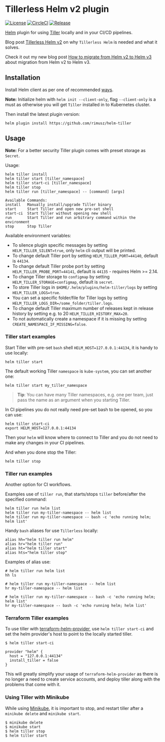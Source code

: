 # Tillerless Helm v2 plugin

[![License](https://img.shields.io/badge/License-Apache%202.0-blue.svg)](https://opensource.org/licenses/Apache-2.0)
[![CircleCI](https://circleci.com/gh/rimusz/helm-tiller/tree/master.svg?style=svg)](https://circleci.com/gh/rimusz/helm-tiller/tree/master)
[![Release](https://img.shields.io/github/release/rimusz/helm-tiller.svg?style=flat-square)](https://github.com/rimusz/helm-tiller/releases/latest)

[Helm](https://helm.sh) plugin for using [Tiller](https://docs.helm.sh/using_helm/#installing-tiller) locally and in your CI/CD pipelines.

Blog post [Tillerless Helm v2](https://rimusz.net/tillerless-helm/) on why `Tillerless Helm` is needed and what it solves.

Check it out my new blog post [How to migrate from Helm v2 to Helm v3](https://rimusz.net/how-to-migrate-from-helm-v2-to-helm-v3) about migration from Helm v2 to Helm v3.

## Installation

Install Helm client as per one of recommended [ways](https://docs.helm.sh/using_helm/#installing-the-helm-client).

**Note:** Initialize helm with `helm init --client-only`, flag `--client-only` is a must as otherwise you will get `Tiller` installed in to Kubernetes cluster.

Then install the latest plugin version:

```console
helm plugin install https://github.com/rimusz/helm-tiller
```

## Usage

**Note:** For a better security Tiller plugin comes with preset storage as `Secret`.

Usage:

```console
helm tiller install
helm tiller start [tiller_namespace]
helm tiller start-ci [tiller_namespace]
helm tiller stop
helm tiller run [tiller_namespace] -- [command] [args]

Available Commands:
install   Manually install/upgrade Tiller binary
start     Start Tiller and open new pre-set shell
start-ci  Start Tiller without opening new shell
run       Start Tiller and run arbitrary command within the environment
stop      Stop Tiller
```

Available environment variables:

- To silence plugin specific messages by setting `HELM_TILLER_SILENT=true`, only `helm` cli output will be printed.
- To change default Tiller port by setting `HELM_TILLER_PORT=44140`, default is `44134`.
- To change default Tiller probe port by setting `HELM_TILLER_PROBE_PORT=44141`, default is `44135` - requires Helm >= 2.14.
- To change Tiller storage to `configmap` by setting `HELM_TILLER_STORAGE=configmap`, default is `secret`.
- To store Tiller logs in `$HOME/.helm/plugins/helm-tiller/logs` by setting `HELM_TILLER_LOGS=true`.
- You can set a specific folder/file for Tiller logs by setting `HELM_TILLER_LOGS_DIR=/some_folder/tiller.logs`.
- To change default Tiller maximum number of releases kept in release history by setting e.g. to 20 `HELM_TILLER_HISTORY_MAX=20`.
- To not automatically create a namespace if it is missing by setting `CREATE_NAMESPACE_IF_MISSING=false`.

### Tiller start examples

Start Tiller with pre-set `bash` shell `HELM_HOST=127.0.0.1:44134`, it is handy to use locally:

```console
helm tiller start
```

The default working Tiller `namespace` is `kube-system`, you can set another one:

```console
helm tiller start my_tiller_namespace
```

> **Tip**: You can have many Tiller namespaces, e.g. one per team, just pass the name as an argument when you starting Tiller.

In CI pipelines you do not really need pre-set bash to be opened, so you can use:

```console
helm tiller start-ci
export HELM_HOST=127.0.0.1:44134
```

Then your `helm` will know where to connect to Tiller and you do not need to make any changes in your CI pipelines.

And when you done stop the Tiller:

```console
helm tiller stop
```

### Tiller run examples

Another option for CI workflows.

Examples use of `tiller run`, that starts/stops `tiller` before/after the specified command:

```console
helm tiller run helm list
helm tiller run my-tiller-namespace -- helm list
helm tiller run my-tiller-namespace -- bash -c 'echo running helm; helm list'
```

Handy `bash` aliases for use `Tillerless` locally:

```
alias hh="helm tiller run helm"
alias hr="helm tiller run"
alias ht="helm tiller start"
alias hts="helm tiller stop"
```

Examples of alias use:

```console
# helm tiller run helm list
hh ls

# helm tiller run my-tiller-namespace -- helm list
hr my-tiller-namespace -- helm list

# helm tiller run my-tiller-namespace -- bash -c 'echo running helm; helm list'
hr my-tiller-namespace -- bash -c 'echo running helm; helm list'
```

### Terraform Tiller examples
To use tiller with [terraform-helm-provider](https://www.terraform.io/docs/providers/helm/index.html), use `helm tiller start-ci` and set the helm provider's host to point to the locally started tiller.

```console
$ helm tiller start-ci
```

```hcl
provider "helm" {
  host = "127.0.0.1:44134"
  install_tiller = false
}
```

This will greatly simplify your usage of `terraform-helm-provider` as there is no longer a need to create service accounts, and deploy tiller along with the problems that come with it.

### Using Tiller with Minikube
While using [Minikube](https://kubernetes.io/docs/setup/minikube/), it is important to stop, and restart tiller after a `minikube delete` and `minikube start`.

```console
$ minikube delete
$ minikube start
$ helm tiller stop
$ helm tiller start
```
